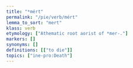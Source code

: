 ```yaml
---
title: "*mért"
permalink: "/pie/verb/mért"
lemma_to_sort: "mert"
klass: verb
etymology: ["Athematic root aorist of *mer-."]
markers: []
synonyms: []
definitions: [["to die"]]
topics: ["ine-pro:Death"]
---
```

